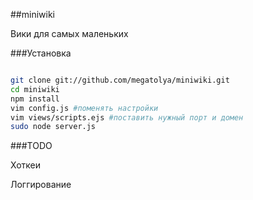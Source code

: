 ##miniwiki

Вики для самых маленьких

###Установка

```bash

git clone git://github.com/megatolya/miniwiki.git
cd miniwiki
npm install
vim config.js #поменять настройки
vim views/scripts.ejs #поставить нужный порт и домен
sudo node server.js
```

###TODO

Хоткеи

Логгирование
